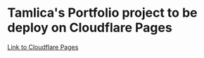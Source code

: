# Tamlica's Portfolio project to be deploy on Cloudflare Pages

[Link to Cloudflare Pages](http://tamlicamuhaimin.pages.dev/)
